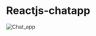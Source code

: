 # Reactjs-chatapp
 
![Chat_app](https://github.com/Jasjeet00/Reactjs-chatapp/assets/71466695/247fa1a2-252b-4c54-bc4c-8b06f537ade8)
